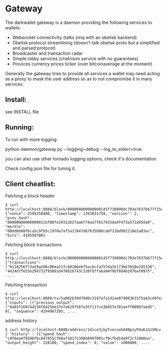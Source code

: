 # Gateway

The darkwallet gateway is a daemon providing the following services to wallets:

 * Websocket connectivity (talks zmq with an obelisk backend)
 * Obelisk protocol streamlining (doesn't talk obelisk proto but a simplified and parsed protocol)
 * Broadcaster and transaction radar
 * Simple lobby services (chatroom service with no guarantees)
 * Provices currency prices ticker (over bitcoinaverage at the moment)

Generally the gateway tries to provide all services a wallet may need acting as a proxy to mask the user address so as to not compromise it in many services.


Install:
-------------

see INSTALL file

Running:
-----------

To run with more logging:

python daemon/gateway.py --logging=debug --log_to_stderr=true

you can also use other tornado logging options, check it's documentation.

Check config.json file for tuning it.

Client cheatlist:
-----------

Fetching a block header
```
$ curl http://localhost:8888/block/000000000000000145f738890dc703e7637b677f15e9a49ea2eeca6e6e3c5f51
{"nonce": 2595258480, "timestamp": 1391031759, "version": 2, "prev_hash": "00000000000000012af08fe29312627aa6f74aa7f617925da4f4f3a572a95da0", "merkle": "088d6b08fbca5c9fb5c1970a7af5a17847d67635b80ca6f12bd982218e2a83ac", "bits": 419558700}
```

Fetching block transactions
```
$ curl http://localhost:8888/block/000000000000000145f738890dc703e7637b677f15e9a49ea2eeca6e6e3c5f51/transactions
{"transactions": ["0118256f73a29a2d6c06ea21fc48166ebf5acbcfaf57da3e173be7018e245338", "4424d7f653e29d731f95091d478816743c320fd7fa6a94f9bf8d4b2d7baf0975", ....
```

Fetching transaction 
```
$ curl http://localhost:8888/tx/5a002b39d70d0c3197afa1d2ae874083631f5a43cd4fe2b2cc35347d863f00f7
{"inputs": [{"previous_output": ["da03f16974423bf6425be37e7a6297587a35f117ce3b657e781eeff0098faed5", 0], "sequence": 4294967295, ....
```

address history 

```
$ curl http://localhost:8888/address/1dice3jkpTvevsohA4Np1yP4uKzG1SRLv
{ "history" : [{"spend_hash": "cdf6ea4f4590fbc847855cf68af181f1398b8997081cf0cfbd14e0f2cf2808ea", "output_height": 228180, "spend_index": 0, "value": 1000000, ....
```
